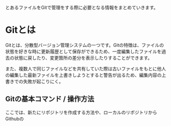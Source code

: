 とあるファイルをGitで管理をする際に必要となる情報をまとめていきます。

# Gitとは
Gitとは、分散型バージョン管理システムの一つです。Gitの特徴は、ファイルの状態を好きな時に更新履歴として保存ができるため、一度編集したファイルを過去の状態に戻したり、変更箇所の差分を表示したりすることができます。

また、複数人で同じファイルなどを共有していた際は古いファイルをもとに他人の編集した最新ファイルを上書きしようとすると警告が出るため、編集内容の上書きでの失敗が起こりにく。

## Gitの基本コマンド / 操作方法
ここでは、新たにリポジトリを作成する方法や、ローカルのリポジトリからGithubの
###  
  